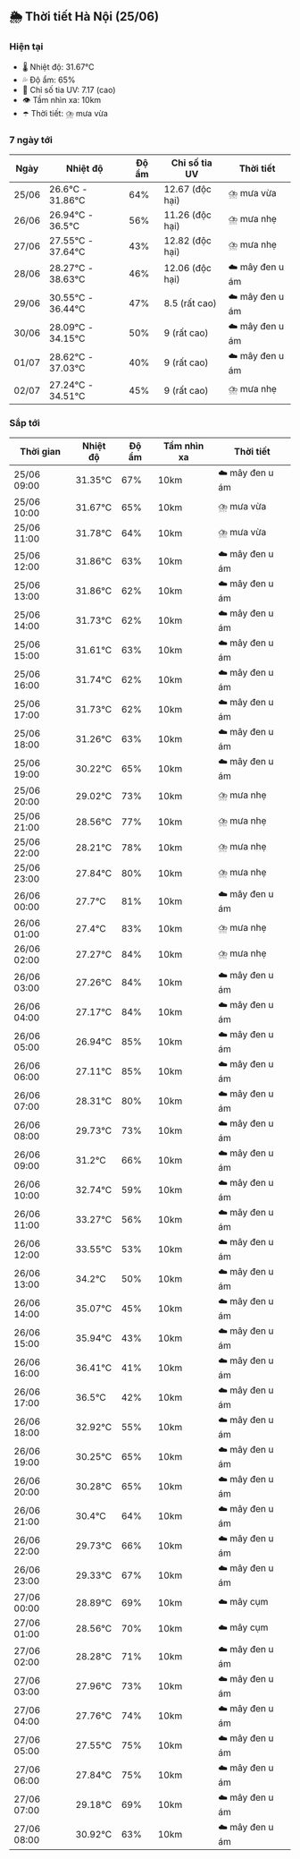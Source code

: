 ## 🌦️ Thời tiết Hà Nội (25/06)

### Hiện tại

- 🌡️ Nhiệt độ: 31.67℃
- 💦 Độ ẩm: 65%
- 🌟 Chỉ số tia UV: 7.17 (cao)
- 👁️ Tầm nhìn xa: 10km
- ☂️ Thời tiết: ⛈️ mưa vừa

### 7 ngày tới

| Ngày | Nhiệt độ | Độ ẩm | Chỉ số tia UV | Thời tiết |
| --- | --- | --- | --- | --- |
| 25/06 | 26.6℃ - 31.86℃ | 64% | 12.67 (độc hại) | ⛈️ mưa vừa |
| 26/06 | 26.94℃ - 36.5℃ | 56% | 11.26 (độc hại) | ⛈️ mưa nhẹ |
| 27/06 | 27.55℃ - 37.64℃ | 43% | 12.82 (độc hại) | ⛈️ mưa nhẹ |
| 28/06 | 28.27℃ - 38.63℃ | 46% | 12.06 (độc hại) | ☁️ mây đen u ám |
| 29/06 | 30.55℃ - 36.44℃ | 47% | 8.5 (rất cao) | ☁️ mây đen u ám |
| 30/06 | 28.09℃ - 34.15℃ | 50% | 9 (rất cao) | ☁️ mây đen u ám |
| 01/07 | 28.62℃ - 37.03℃ | 40% | 9 (rất cao) | ☁️ mây đen u ám |
| 02/07 | 27.24℃ - 34.51℃ | 45% | 9 (rất cao) | ⛈️ mưa nhẹ |

### Sắp tới

| Thời gian | Nhiệt độ | Độ ẩm | Tầm nhìn xa | Thời tiết |
| --- | --- | --- | --- | --- |
| 25/06 09:00 | 31.35℃ | 67% | 10km | ☁️ mây đen u ám |
| 25/06 10:00 | 31.67℃ | 65% | 10km | ⛈️ mưa vừa |
| 25/06 11:00 | 31.78℃ | 64% | 10km | ⛈️ mưa vừa |
| 25/06 12:00 | 31.86℃ | 63% | 10km | ☁️ mây đen u ám |
| 25/06 13:00 | 31.86℃ | 62% | 10km | ☁️ mây đen u ám |
| 25/06 14:00 | 31.73℃ | 62% | 10km | ☁️ mây đen u ám |
| 25/06 15:00 | 31.61℃ | 63% | 10km | ☁️ mây đen u ám |
| 25/06 16:00 | 31.74℃ | 62% | 10km | ☁️ mây đen u ám |
| 25/06 17:00 | 31.73℃ | 62% | 10km | ☁️ mây đen u ám |
| 25/06 18:00 | 31.26℃ | 63% | 10km | ☁️ mây đen u ám |
| 25/06 19:00 | 30.22℃ | 65% | 10km | ☁️ mây đen u ám |
| 25/06 20:00 | 29.02℃ | 73% | 10km | ⛈️ mưa nhẹ |
| 25/06 21:00 | 28.56℃ | 77% | 10km | ⛈️ mưa nhẹ |
| 25/06 22:00 | 28.21℃ | 78% | 10km | ⛈️ mưa nhẹ |
| 25/06 23:00 | 27.84℃ | 80% | 10km | ⛈️ mưa nhẹ |
| 26/06 00:00 | 27.7℃ | 81% | 10km | ☁️ mây đen u ám |
| 26/06 01:00 | 27.4℃ | 83% | 10km | ⛈️ mưa nhẹ |
| 26/06 02:00 | 27.27℃ | 84% | 10km | ⛈️ mưa nhẹ |
| 26/06 03:00 | 27.26℃ | 84% | 10km | ☁️ mây đen u ám |
| 26/06 04:00 | 27.17℃ | 84% | 10km | ☁️ mây đen u ám |
| 26/06 05:00 | 26.94℃ | 85% | 10km | ☁️ mây đen u ám |
| 26/06 06:00 | 27.11℃ | 85% | 10km | ☁️ mây đen u ám |
| 26/06 07:00 | 28.31℃ | 80% | 10km | ☁️ mây đen u ám |
| 26/06 08:00 | 29.73℃ | 73% | 10km | ☁️ mây đen u ám |
| 26/06 09:00 | 31.2℃ | 66% | 10km | ☁️ mây đen u ám |
| 26/06 10:00 | 32.74℃ | 59% | 10km | ☁️ mây đen u ám |
| 26/06 11:00 | 33.27℃ | 56% | 10km | ☁️ mây đen u ám |
| 26/06 12:00 | 33.55℃ | 53% | 10km | ☁️ mây đen u ám |
| 26/06 13:00 | 34.2℃ | 50% | 10km | ☁️ mây đen u ám |
| 26/06 14:00 | 35.07℃ | 45% | 10km | ☁️ mây đen u ám |
| 26/06 15:00 | 35.94℃ | 43% | 10km | ☁️ mây đen u ám |
| 26/06 16:00 | 36.41℃ | 41% | 10km | ☁️ mây đen u ám |
| 26/06 17:00 | 36.5℃ | 42% | 10km | ☁️ mây đen u ám |
| 26/06 18:00 | 32.92℃ | 55% | 10km | ☁️ mây đen u ám |
| 26/06 19:00 | 30.25℃ | 65% | 10km | ☁️ mây đen u ám |
| 26/06 20:00 | 30.28℃ | 65% | 10km | ☁️ mây đen u ám |
| 26/06 21:00 | 30.4℃ | 64% | 10km | ☁️ mây đen u ám |
| 26/06 22:00 | 29.73℃ | 66% | 10km | ☁️ mây đen u ám |
| 26/06 23:00 | 29.33℃ | 67% | 10km | ☁️ mây đen u ám |
| 27/06 00:00 | 28.89℃ | 69% | 10km | ☁️ mây cụm |
| 27/06 01:00 | 28.56℃ | 70% | 10km | ☁️ mây cụm |
| 27/06 02:00 | 28.28℃ | 71% | 10km | ☁️ mây đen u ám |
| 27/06 03:00 | 27.96℃ | 73% | 10km | ☁️ mây đen u ám |
| 27/06 04:00 | 27.76℃ | 74% | 10km | ☁️ mây đen u ám |
| 27/06 05:00 | 27.55℃ | 75% | 10km | ☁️ mây đen u ám |
| 27/06 06:00 | 27.84℃ | 75% | 10km | ☁️ mây đen u ám |
| 27/06 07:00 | 29.18℃ | 69% | 10km | ☁️ mây đen u ám |
| 27/06 08:00 | 30.92℃ | 63% | 10km | ☁️ mây đen u ám |
